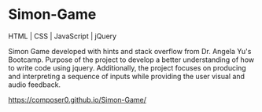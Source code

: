 # Simon-Game
HTML | CSS | JavaScript | jQuery

Simon Game developed with hints and stack overflow from Dr. Angela Yu's Bootcamp. Purpose of the project to develop a better understanding of how to write code using jquery. Additionally, the project focuses on producing and interpreting a sequence of inputs while providing the user visual and audio feedback.

https://composer0.github.io/Simon-Game/

